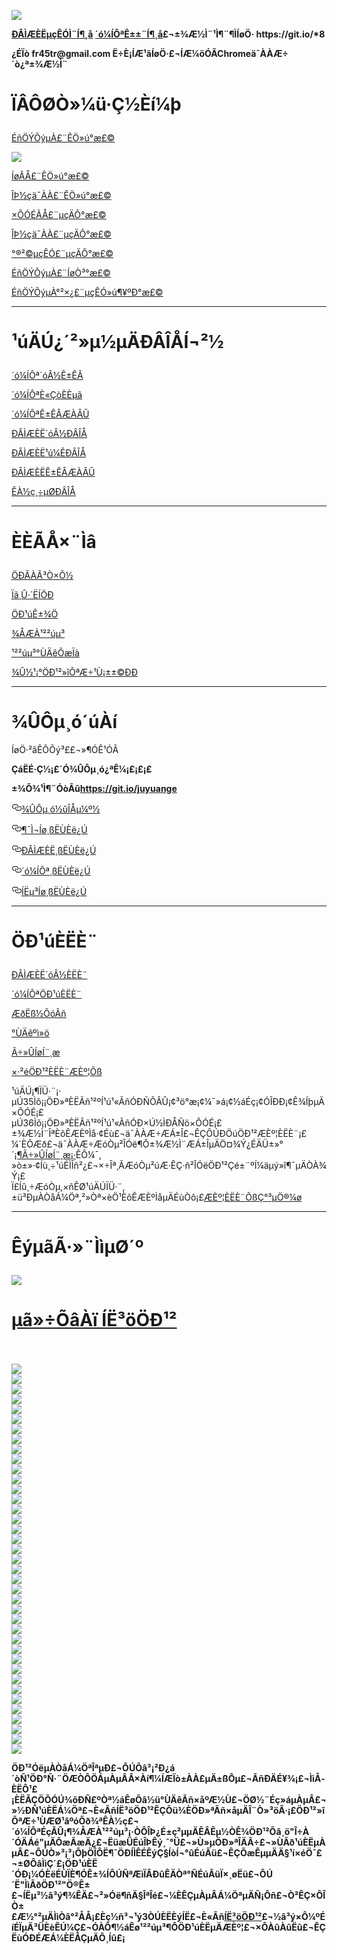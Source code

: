 <a name="1" id="1" target="_blank"></a> <span id="1"></span>
<a name="2" id="2" target="_blank"></a> <span id="2"></span>
<a name="3" id="3" target="_blank"></a> <span id="3"></span>
<a name="4" id="4" target="_blank"></a> <span id="4"></span>
<a name="5" id="5" target="_blank"></a> <span id="5"></span>
<a name="6" id="6" target="_blank"></a> <span id="6"></span>
<a name="7" id="7" target="_blank"></a> <span id="7"></span>
<a name="8" id="8" target="_blank"></a> <span id="8"></span>
<img src="https://raw.githubusercontent.com/ilwfed2579/www/master/t/fq1.jpg"><br>
<p><strong><a href="https://github.com/ilwfed2579/ntdtv/blob/master/gb/contribute.md#1">ÐÂÌÆÈËµçÊÓÌ¨Í¶¸å</a>  <a href="https://github.com/ilwfed2579/djy/blob/master/gb/about-djy.md#1">´ó¼ÍÔªÊ±±¨Í¶¸å</a>£¬±¾Æ½Ì¨¹Ì¶¨¶ÌÍøÖ· https://git.io/*8</strong></p>
<p><strong>¿ÉÏò fr45tr@gmail.com Ë÷È¡ÍÆ¹ãÍøÖ·£¬ÍÆ¼öÓÃChromeä¯ÀÀÆ÷´ò¿ª±¾Æ½Ì¨</strong></p>

<h1><p><strong>ÏÂÔØÒ»¼ü·­Ç½Èí¼þ</strong></p></h1>
<p><a href="https://raw.githubusercontent.com/SzzdOgate/update/master/extras/SzzdOgate.apk?fldfh2">ÉñÖÝÕýµÀ£¨ÊÖ»ú°æ£©</a><img src="https://raw.githubusercontent.com/hao369/a/master/benzoutuijian.gif" alt=""></p>
<img src="https://raw.githubusercontent.com/ilwfed2579/www/master/t/sz.jpg"><br>
<p><a href="https://raw.githubusercontent.com/oGate2/Up/master/oGate.apk?fldfh2">ÍøÃÅ£¨ÊÖ»ú°æ£©</a><img src="https://raw.githubusercontent.com/hao369/a/master/benzoutuijian.gif" alt=""></p>
<p><a href="https://raw.githubusercontent.com/wujieliulan/download/master/um.apk?raw=true">ÎÞ½çä¯ÀÀ£¨ÊÖ»ú°æ£©</a></p>
<p><a href="https://raw.githubusercontent.com/freegate-release/website/gh-pages/files/fgp.zip?fldfh2">×ÔÓÉÃÅ£¨µçÄÔ°æ£©</a><img src="https://raw.githubusercontent.com/hao369/a/master/benzoutuijian.gif" alt=""></p>
<p><a href="https://raw.githubusercontent.com/wujieliulan/download/master/u.zip?fldfh2">ÎÞ½çä¯ÀÀ£¨µçÄÔ°æ£©</a><img src="https://raw.githubusercontent.com/hao369/a/master/benzoutuijian.gif" alt=""></p>
<p><a href="https://raw.githubusercontent.com/ilwfed2579/www/master/szzd/iPPOTV.zip">°®²©µçÊÓ£¨µçÄÔ°æ£©</a></p>
<p><a href="https://raw.githubusercontent.com/ilwfed2579/www/master/szzd/szzdogate.rar?fldfh2">ÉñÖÝÕýµÀ£¨ÍøÒ³°æ£©</a></p>
<p><a href="https://raw.githubusercontent.com/SzzdOgate/update/master/extras/SzzdOgateTV.apk?fldfh2">ÉñÖÝÕýµÀ°²×¿£¨µçÊÓ»ú¶¥ºÐ°æ£©</a></p>
<hr>
<h1><p><strong>¹úÄÚ¿´²»µ½µÄÐÂÎÅÍ¬²½</strong></p></h1>
<p><a target="_blank" href="https://github.com/ilwfed2579/djy/blob/master/gb/nsc413.md?flntdtv#1">´ó¼ÍÔª´óÂ½Ê±ÊÂ</a></p>
<p><a target="_blank" href="https://github.com/ilwfed2579/djy/blob/master/gb/n24hr.md?flntdtv#1">´ó¼ÍÔªÈ«ÇòÈÈµã</a></p>
<p><a target="_blank" href="https://github.com/ilwfed2579/djy/blob/master/gb/news392.md?flntdtv#1">´ó¼ÍÔªÊ±ÊÂÆÀÂÛ</a></p>
<p><a target="_blank" href="https://github.com/ilwfed2579/ntdtv/blob/master/gb/prog204_1.md?flntdtv#1">ÐÂÌÆÈË´óÂ½ÐÂÎÅ</a></p>
<p><a target="_blank" href="https://github.com/ilwfed2579/ntdtv/blob/master/gb/prog202_1.md?flntdtv#1">ÐÂÌÆÈË¹ú¼ÊÐÂÎÅ</a></p>
<p><a target="_blank" href="https://github.com/ilwfed2579/ntdtv/blob/master/gb/prog207_1.md?flntdtv#1">ÐÂÌÆÈËÊ±ÊÂÆÀÂÛ</a></p>
<p><a target="_blank" href="https://github.com/gfw-breaker/banned-news/blob/master/README.md?flntdtv&type=url14">ÊÀ½ç¸÷µØÐÂÎÅ</a></p>
<hr>
<h1><p><strong>ÈÈÃÅ×¨Ìâ</strong></p></h1>
<p><a target="_blank" href="https://github.com/ilwfed2579/ntdtv/blob/master/gb/prog1745_1.md?flntdtv#1">ÖÐÃÀÃ³Ò×Õ½</a></p>
<p><a target="_blank" href="https://github.com/ilwfed2579/ntdtv/blob/master/gb/prog205_1.md?flntdtv#1">Ïã¸Û·´ËÍÖÐ</a></p>
<p><a target="_blank" href="https://github.com/ilwfed2579/ntdtv/blob/master/gb/prog1138_1.md?flntdtv#1">ÖÐ¹úÊ±¾Ö</a></p>
<p><a target="_blank" href="https://github.com/ilwfed2579/djy/blob/master/gb/9p.md?flntdtv#1">¾ÅÆÀ¹²²úµ³</a></p>
<p><a target="_blank" href="https://github.com/ilwfed2579/ntdtv/blob/master/gb/prog1647_1.md?flntdtv#1">¹²²úµ³°ÙÄêÕæÏà</a></p>
<p><a target="_blank" href="https://github.com/ilwfed2579/ntdtv/blob/master/gb/prog447_1.md?flntdtv#1">¾Û½¹¡°ÖÐ¹²»îÕªÆ÷¹Ù¡±±©ÐÐ</a></p>
<hr><h1>¾ÛÔµ¸ó´úÀí</h1>
<p>ÍøÖ·²âÊÔÕý³££¬»¶Ó­Ê¹ÓÃ</p>
<p><strong>ÇáËÉ·­Ç½¡£´Ó¾ÛÔµ¸ó¿ªÊ¼¡£¡£¡£</strong></p>
<p><strong>±¾Õ¾¹Ì¶¨ÓòÃû<a href="https://git.io/juyuange" rel="nofollow">https://git.io/juyuange</a></strong></p>
<p>
<a id="user-content-¾ÛÔµ¸ó½ûÎÅµ¼º½" class="anchor" href="#%E8%81%9A%E7%BC%98%E9%98%81%E7%A6%81%E9%97%BB%E5%AF%BC%E8%88%AA" aria-hidden="true"><svg class="octicon octicon-link" viewbox="0 0 16 16" version="1.1" width="16" height="16" aria-hidden="true"><path fill-rule="evenodd" d="M4 9h1v1H4c-1.5 0-3-1.69-3-3.5S2.55 3 4 3h4c1.45 0 3 1.69 3 3.5 0 1.41-.91 2.72-2 3.25V8.59c.58-.45 1-1.27 1-2.09C10 5.22 8.98 4 8 4H4c-.98 0-2 1.22-2 2.5S3 9 4 9zm9-3h-1v1h1c1 0 2 1.22 2 2.5S13.98 12 13 12H9c-.98 0-2-1.22-2-2.5 0-.83.42-1.64 1-2.09V6.25c-1.09.53-2 1.84-2 3.25C6 11.31 7.55 13 9 13h4c1.45 0 3-1.69 3-3.5S14.5 6 13 6z"></path></svg></a><a href="https://5a.weihu.gq/" rel="nofollow">¾ÛÔµ¸ó½ûÎÅµ¼º½</a><img src="https://raw.githubusercontent.com/hao369/a/master/jyg.gif" alt="">
</p>
<p>
<a id="user-content-¶¯Ì¬Íø¸ßËÙÈë¿Ú" class="anchor" href="#%E5%8A%A8%E6%80%81%E7%BD%91%E9%AB%98%E9%80%9F%E5%85%A5%E5%8F%A3" aria-hidden="true"><svg class="octicon octicon-link" viewbox="0 0 16 16" version="1.1" width="16" height="16" aria-hidden="true"><path fill-rule="evenodd" d="M4 9h1v1H4c-1.5 0-3-1.69-3-3.5S2.55 3 4 3h4c1.45 0 3 1.69 3 3.5 0 1.41-.91 2.72-2 3.25V8.59c.58-.45 1-1.27 1-2.09C10 5.22 8.98 4 8 4H4c-.98 0-2 1.22-2 2.5S3 9 4 9zm9-3h-1v1h1c1 0 2 1.22 2 2.5S13.98 12 13 12H9c-.98 0-2-1.22-2-2.5 0-.83.42-1.64 1-2.09V6.25c-1.09.53-2 1.84-2 3.25C6 11.31 7.55 13 9 13h4c1.45 0 3-1.69 3-3.5S14.5 6 13 6z"></path></svg></a><a href="https://ga.tcrc.ml/?id=2" rel="nofollow">¶¯Ì¬Íø¸ßËÙÈë¿Ú</a><img src="https://raw.githubusercontent.com/hao369/a/master/jygdl.gif" alt="">
</p>
<p>
<a id="user-content-ÐÂÌÆÈË¸ßËÙÈë¿Ú" class="anchor" href="#%E6%96%B0%E5%94%90%E4%BA%BA%E9%AB%98%E9%80%9F%E5%85%A5%E5%8F%A3" aria-hidden="true"><svg class="octicon octicon-link" viewbox="0 0 16 16" version="1.1" width="16" height="16" aria-hidden="true"><path fill-rule="evenodd" d="M4 9h1v1H4c-1.5 0-3-1.69-3-3.5S2.55 3 4 3h4c1.45 0 3 1.69 3 3.5 0 1.41-.91 2.72-2 3.25V8.59c.58-.45 1-1.27 1-2.09C10 5.22 8.98 4 8 4H4c-.98 0-2 1.22-2 2.5S3 9 4 9zm9-3h-1v1h1c1 0 2 1.22 2 2.5S13.98 12 13 12H9c-.98 0-2-1.22-2-2.5 0-.83.42-1.64 1-2.09V6.25c-1.09.53-2 1.84-2 3.25C6 11.31 7.55 13 9 13h4c1.45 0 3-1.69 3-3.5S14.5 6 13 6z"></path></svg></a><a href="https://ga.tcrc.ml/?id=5" rel="nofollow">ÐÂÌÆÈË¸ßËÙÈë¿Ú</a>
</p>
<p>
<a id="user-content-´ó¼ÍÔª¸ßËÙÈë¿Ú" class="anchor" href="#%E5%A4%A7%E7%BA%AA%E5%85%83%E9%AB%98%E9%80%9F%E5%85%A5%E5%8F%A3" aria-hidden="true"><svg class="octicon octicon-link" viewbox="0 0 16 16" version="1.1" width="16" height="16" aria-hidden="true"><path fill-rule="evenodd" d="M4 9h1v1H4c-1.5 0-3-1.69-3-3.5S2.55 3 4 3h4c1.45 0 3 1.69 3 3.5 0 1.41-.91 2.72-2 3.25V8.59c.58-.45 1-1.27 1-2.09C10 5.22 8.98 4 8 4H4c-.98 0-2 1.22-2 2.5S3 9 4 9zm9-3h-1v1h1c1 0 2 1.22 2 2.5S13.98 12 13 12H9c-.98 0-2-1.22-2-2.5 0-.83.42-1.64 1-2.09V6.25c-1.09.53-2 1.84-2 3.25C6 11.31 7.55 13 9 13h4c1.45 0 3-1.69 3-3.5S14.5 6 13 6z"></path></svg></a><a href="https://ga.tcrc.ml/?id=7" rel="nofollow">´ó¼ÍÔª¸ßËÙÈë¿Ú</a>
</p>
<p>
<a id="user-content-ÍËµ³Íø¸ßËÙÈë¿Ú" class="anchor" href="#%E9%80%80%E5%85%9A%E7%BD%91%E9%AB%98%E9%80%9F%E5%85%A5%E5%8F%A3" aria-hidden="true"><svg class="octicon octicon-link" viewbox="0 0 16 16" version="1.1" width="16" height="16" aria-hidden="true"><path fill-rule="evenodd" d="M4 9h1v1H4c-1.5 0-3-1.69-3-3.5S2.55 3 4 3h4c1.45 0 3 1.69 3 3.5 0 1.41-.91 2.72-2 3.25V8.59c.58-.45 1-1.27 1-2.09C10 5.22 8.98 4 8 4H4c-.98 0-2 1.22-2 2.5S3 9 4 9zm9-3h-1v1h1c1 0 2 1.22 2 2.5S13.98 12 13 12H9c-.98 0-2-1.22-2-2.5 0-.83.42-1.64 1-2.09V6.25c-1.09.53-2 1.84-2 3.25C6 11.31 7.55 13 9 13h4c1.45 0 3-1.69 3-3.5S14.5 6 13 6z"></path></svg></a><a href="https://ga.tcrc.ml/?id=8" rel="nofollow">ÍËµ³Íø¸ßËÙÈë¿Ú</a>
</p>
<p>
<hr>
<h1><p><strong>ÖÐ¹úÈËÈ¨</strong></p></h1>
<p><a target="_blank" href="https://github.com/ilwfed2579/ntdtv/blob/master/gb/prog1135_1.md?fldfilwfed2579#1">ÐÂÌÆÈË´óÂ½ÈËÈ¨</a></p>
<p><a target="_blank" href="https://github.com/ilwfed2579/djy/blob/master/gb/ncid278.md?fldfilwfed2579#1">´ó¼ÍÔªÖÐ¹úÈËÈ¨</a></p>
<p><a target="_blank" href="https://github.com/ilwfed2579/djy/blob/master/gb/nf6123.md?fldfilwfed2579#1">ÆðËß½­ÔóÃñ</a></p>
<p><a target="_blank" href="https://github.com/ilwfed2579/ntdtv/blob/master/gb/prog1704_1.md?fldfilwfed2579#1">°ÙÄêºì»ö</a></p>
<p><a href="https://github.com/ilwfed2579/djy/blob/master/gb/mh/mhtg.md#1">Ã÷»ÛÍøÍ¨¸æ</a></p>
<p><a target="_blank" href="https://github.com/ilwfed2579/ntdtv/blob/master/gb/prog422209_1.md?fldfilwfed2579#1">×·²éÖÐ¹²ÈËÈ¨ÆÈº¦Õß</a></p>
¹úÄÚ¡¶ÏÜ·¨¡·<br>
µÚ35Ìõ¡¡ÖÐ»ªÈËÃñ¹²ºÍ¹ú¹«ÃñÓÐÑÔÂÛ¡¢³ö°æ¡¢¼¯»á¡¢½áÉç¡¢ÓÎÐÐ¡¢Ê¾ÍþµÄ×ÔÓÉ¡£<br>
µÚ36Ìõ¡¡ÖÐ»ªÈËÃñ¹²ºÍ¹ú¹«ÃñÓÐ×Ú½ÌÐÅÑö×ÔÓÉ¡£<br>
±¾Æ½Ì¨ÎªÈõÊÆÈºÌå·¢Éù£¬ä¯ÀÀÆ÷ÆÁ±Î£¬ÊÇÔÚÐ­ÖúÖÐ¹²ÆÈº¦ÈËÈ¨¡£<br>
¼´ÈÕÆð£¬ä¯ÀÀÆ÷ÆóÒµ²ÎÓë¶Ô±¾Æ½Ì¨ÆÁ±ÎµÄÖ¤¾Ý¿ÉÄÜ±»°´<a target="_blank" href="https://github.com/ilwfed2579/djy/blob/master/gb/mh/mhtg.md?fldfilwfed2579#1">¡¶Ã÷»ÛÍøÍ¨¸æ¡·</a>ÊÕ¼¯,<br>
»ò±»·¢Íù¸÷¹úÉÌÎñ²¿£¬×÷Îª¸ÃÆóÒµ²úÆ·ÊÇ·ñ²ÎÓëÖÐ¹²Çé±¨ºÍ¼äµý»î¶¯µÄÒÀ¾Ý¡£<br>
Ï£Íû¸÷ÆóÒµ,×ñÊØ¹úÄÚÏÜ·¨,±ü³ÐµÀÒåÁ¼Öª,²»Òª×èÖ¹ÈõÊÆÈºÌåµÄÉùÒô¡£<a target="_blank" href="https://github.com/ilwfed2579/djy/blob/master/gb/rq.md?fldfilwfed2579#1">ÆÈº¦ÈËÈ¨ÕßÇ°³µÖ®¼ø</a>
<hr>
<h1><p><strong>ÊýµãÃ·»¨ÌìµØ´º</strong></p></h1>
<img src="https://raw.githubusercontent.com/ilwfed2579/www/master/t/01.jpg">
<h1><strong><a href="https://s3-us-west-1.amazonaws.com/ogaten/show.htm?ogQuit.aspx&from=852" rel="nofollow">µã»÷ÕâÀï ÍË³öÖÐ¹²</a></strong></h1><br>
<br>
<a name="9" id="9" target="_blank"></a> <span id="9"></span>
<img src="https://raw.githubusercontent.com/ilwfed2579/www/master/t/03.jpg"><br>
<img src="https://raw.githubusercontent.com/ilwfed2579/www/master/t/04.jpg"><br>
<img src="https://raw.githubusercontent.com/ilwfed2579/www/master/t/06.jpg"><br>
<img src="https://raw.githubusercontent.com/ilwfed2579/www/master/t/07.jpg"><br>
<img src="https://raw.githubusercontent.com/ilwfed2579/www/master/t/10.jpg"><br>
<img src="https://raw.githubusercontent.com/ilwfed2579/www/master/t/11.jpg"><br>
<img src="https://raw.githubusercontent.com/ilwfed2579/www/master/t/12.jpg"><br>
<img src="https://raw.githubusercontent.com/ilwfed2579/www/master/t/13.jpg"><br>
<img src="https://raw.githubusercontent.com/ilwfed2579/www/master/t/14.jpg"><br>
<img src="https://raw.githubusercontent.com/ilwfed2579/www/master/t/15.jpg"><br>
<img src="https://raw.githubusercontent.com/ilwfed2579/www/master/t/16.jpg"><br>
<img src="https://raw.githubusercontent.com/ilwfed2579/www/master/t/17.jpg"><br>
<img src="https://raw.githubusercontent.com/ilwfed2579/www/master/t/18.jpg"><br>
<img src="https://raw.githubusercontent.com/ilwfed2579/www/master/t/19.jpg"><br>
<img src="https://raw.githubusercontent.com/ilwfed2579/www/master/t/20.jpg"><br>
<img src="https://raw.githubusercontent.com/ilwfed2579/www/master/t/21.jpg"><br>
<img src="https://raw.githubusercontent.com/ilwfed2579/www/master/t/22.jpg"><br>
<img src="https://raw.githubusercontent.com/ilwfed2579/www/master/t/23.jpg"><br>
<img src="https://raw.githubusercontent.com/ilwfed2579/www/master/t/24.jpg"><br>
<img src="https://raw.githubusercontent.com/ilwfed2579/www/master/t/25.jpg"><br>
<img src="https://raw.githubusercontent.com/ilwfed2579/www/master/t/26.jpg"><br>
<img src="https://raw.githubusercontent.com/ilwfed2579/www/master/t/27.jpg"><br>
<img src="https://raw.githubusercontent.com/ilwfed2579/www/master/t/28.jpg"><br>
<img src="https://raw.githubusercontent.com/ilwfed2579/www/master/t/29.jpg"><br>
<img src="https://raw.githubusercontent.com/ilwfed2579/www/master/t/30.jpg"><br>
<img src="https://raw.githubusercontent.com/ilwfed2579/www/master/t/31.jpg"><br>
<img src="https://raw.githubusercontent.com/ilwfed2579/www/master/t/32.jpg"><br>
<img src="https://raw.githubusercontent.com/ilwfed2579/www/master/t/33.jpg"><br>
<img src="https://raw.githubusercontent.com/ilwfed2579/www/master/t/34.jpg"><br>
<img src="https://raw.githubusercontent.com/ilwfed2579/www/master/t/35.jpg"><br>
<img src="https://raw.githubusercontent.com/ilwfed2579/www/master/t/36.jpg"><br>
<img src="https://raw.githubusercontent.com/ilwfed2579/www/master/t/37.jpg"><br>
<img src="https://raw.githubusercontent.com/ilwfed2579/www/master/t/38.jpg"><br>
<img src="https://raw.githubusercontent.com/ilwfed2579/www/master/t/39.jpg"><br>
<img src="https://raw.githubusercontent.com/ilwfed2579/www/master/t/40.jpg"><br>
<img src="https://raw.githubusercontent.com/ilwfed2579/www/master/t/41.jpg"><br>
<img src="https://raw.githubusercontent.com/ilwfed2579/www/master/t/42.jpg"><br>
<img src="https://raw.githubusercontent.com/ilwfed2579/www/master/t/43.jpg"><br>
<img src="https://raw.githubusercontent.com/ilwfed2579/www/master/t/44.jpg"><br>
<p><p><strong>ÖÐ¹²ÓëµÀÒåÁ¼ÖªÎªµÐ£¬ÔÚÕâ³¡²Ð¿á´òÑ¹ÖÐ°Ñ·¨ÖÆÒÔÖÁµÀµÂÂ×Àí¶¼ÍÆÏò±ÀÀ£µÄ±ßÔµ£¬ÃñÐÄÉ¥¾¡£¬ÌìÅ­ÈËÔ¹£¡ÈËÃÇÖÕÓÚ¾õÐÑ£ºÒª½áÊøÕâ½ü°ÙÄêÃñ×åºÆ½Ù£¬ÖØ½¨Éç»áµÀµÂ£¬»½ÐÑ¹úÈËÁ¼Öª£¬È«ÃñÍË³öÖÐ¹²ÊÇÕü¾ÈÖÐ»ªÃñ×åµÄÎ¨Ò»³öÂ·¡£ÖÐ¹²»îÕªÆ÷¹ÙÆØ¹âºóÕð¾ªÊÀ½ç£¬´ó¼ÍÔªÉçÂÛ¡¶¾ÅÆÀ¹²²úµ³¡·ÒÔÎÞ¿É±ç²µµÄÊÂÊµ½ÒÊ¾ÖÐ¹²Õâ¸ö"Î÷À´ÓÄÁé"µÄÕæÃæÄ¿£¬ËüæÜÉúÎÞÊý¸¯°Ü£¬»Ù»µÖÐ»ªÎÄÃ÷£¬»ÙÃð¹úÈËµÀµÂ£¬ÔÚÒ»³¡³¡ÕþÖÎÔË¶¯ÖÐÍÌÊÉÊýÇ§ÍòÍ¬°ûÉúÃü£¬ÊÇÕæÊµµÄÄ§¹í×éÖ¯£¬±ØÔâÌìÇ´£¡ÖÐ¹úÈË´ÓÐ¡¼ÓÈëÉÙÏÈ¶ÓÊ±¾ÍÔÚÑªÆìÏÂÐûÊÄÒª°ÑÉúÃüÏ×¸øËü£¬ÔÚ´Ë"ÌìÃðÖÐ¹²"Ö®Ê±£¬ÍËµ³½â³ý¶¾ÊÄ£¬²»Óë¶ñÄ§ÎªÎé£¬¼ÈÊÇµÀµÂÁ¼ÖªµÄÑ¡Ôñ£¬Ò²ÊÇ×ÔÎÒ±£Æ½°²µÄÌìÒâ°²ÅÅ¡£Èç½ñ³¬¹ý3ÒÚÈËÈýÍË£¬È«Ãñ<a href="https://s3-us-west-1.amazonaws.com/ogaten/show.htm?ogQuit.aspx&from=852" rel="nofollow">ÍË³öÖÐ¹²</a>£¬½â³ý×Ô¼ºÉíÉÏµÄ³ÜÈèÊÚ¼Ç£¬ÓÀÔ¶½áÊø¹²²úµ³¶ÔÖÐ¹úÈËµÄÆÈº¦£¬×ÔÀûÀûËû£¬ÊÇËùÓÐÉÆÁ¼ÈËÃÇµÄÔ¸Íû£¡</strong></p></p>
